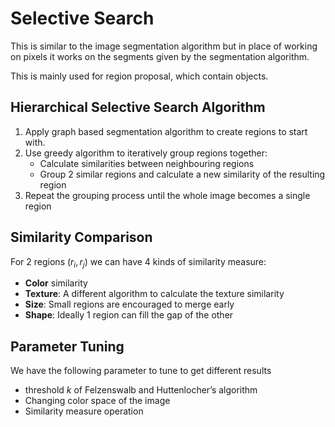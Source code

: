 # Selective Search

This is similar to the image segmentation algorithm but in place of working on pixels it works on the segments given by the segmentation algorithm.

This is mainly used for region proposal, which contain objects.

## Hierarchical Selective Search Algorithm

1. Apply graph based segmentation algorithm to create regions to start with.
2. Use greedy algorithm to iteratively group regions together:
   - Calculate similarities between neighbouring regions
   - Group 2 similar regions and calculate a new similarity of the resulting region
3. Repeat the grouping process until the whole image becomes a single region



## Similarity Comparison

For 2 regions $(r_i, r_j)$ we can have 4 kinds of similarity measure:

- **Color** similarity
- **Texture**: A different algorithm to calculate the texture similarity
- **Size**: Small regions are encouraged to merge early
- **Shape**: Ideally 1 region can fill the gap of the other



## Parameter Tuning

We have the following parameter to tune to get different results

- threshold $k$ of Felzenswalb and Huttenlocher’s algorithm
- Changing color space of the image
- Similarity measure operation


